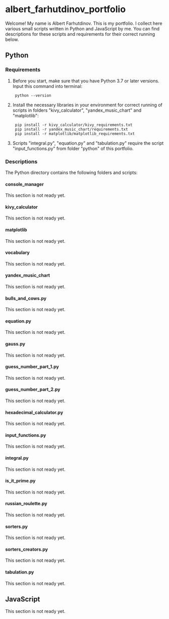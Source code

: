 # albert_farhutdinov_portfolio

Welcome! My name is Albert Farhutdinov. This is my portfolio. I collect here various small scripts written in Python and JavaScript by me. You can find descriptions for these scripts and requirements for their correct running below.

## Python

### Requirements

1. Before you start, make sure that you have Python 3.7 or later versions. Input this command into terminal:

        python --version
  
2. Install the necessary libraries in your environment for correct running of scripts in folders "kivy_calculator", "yandex_music_chart" and "matplotlib":

		pip install -r kivy_calculator/kivy_requirements.txt
		pip install -r yandex_music_chart/requirements.txt
		pip install -r matplotlib/matplotlib_requirements.txt
    
3. Scripts "integral.py", "equation.py" and "tabulation.py" require the script "input_functions.py" from folder "python" of this portfolio.

### Descriptions

The Python directory contains the following folders and scripts:

#### console_manager
This section is not ready yet.
#### kivy_calculator
This section is not ready yet.
#### matplotlib
This section is not ready yet.
#### vocabulary
This section is not ready yet.
#### yandex_music_chart
This section is not ready yet.
#### bulls_and_cows.py
This section is not ready yet.
#### equation.py
This section is not ready yet.
#### gauss.py
This section is not ready yet.
#### guess_number_part_1.py
This section is not ready yet.
#### guess_number_part_2.py
This section is not ready yet.
#### hexadecimal_calculator.py
This section is not ready yet.
#### input_functions.py
This section is not ready yet.
#### integral.py
This section is not ready yet.
#### is_it_prime.py
This section is not ready yet.
#### russian_roulette.py
This section is not ready yet.
#### sorters.py
This section is not ready yet.
#### sorters_creators.py
This section is not ready yet.
#### tabulation.py
This section is not ready yet.


## JavaScript

This section is not ready yet.
